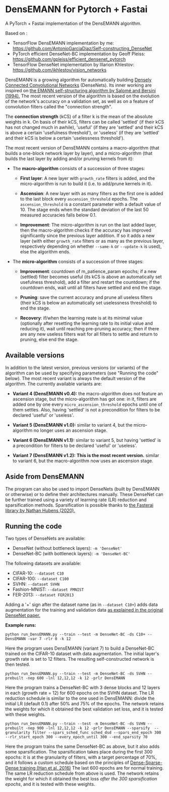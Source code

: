 # DensEMANN for Pytorch + Fastai
A PyTorch + Fastai implementation of the DensEMANN algorithm.

Based on :
- TensorFlow DensEMANN implementation by me: https://github.com/AntonioGarciaDiaz/Self-constructing_DenseNet
- PyTorch efficient DenseNet-BC implementation by Geoff Pleiss: https://github.com/gpleiss/efficient_densenet_pytorch
- TensorFlow DenseNet implementation by Illarion Khlestov: https://github.com/ikhlestov/vision_networks

DensEMANN is a growing algorithm for automatically building [Densely Connected Convolutional Networks](https://arxiv.org/abs/1608.06993>) (DenseNets).
Its inner working are inspired on [the EMANN self-structuring algorithm by Salomé and Bersini (1994).](https://ieeexplore.ieee.org/document/374473)
The most recent version of the algorithm is based on the evolution of the network's accuracy on a validation set, as well as on a feature of convolution filters called the "connection strength".

The **connection strength** (kCS) of a filter k is the mean of the absolute weights in k.
On basis of their kCS, filters can be called 'settled' (if their kCS has not changed much in awhile),
'useful' (if they are 'settled' and their kCS is above a certain 'usefulness threshold'), or
'useless' (if they are 'settled' and their kCS is below a certain 'uselessness threshold').

The most recent version of DensEMANN contains a macro-algorithm (that builds a one-block network layer by layer),
and a micro-algorithm (that builds the last layer by adding and/or pruning kernels from it):

- The **macro-algorithm** consists of a succession of three stages:

  - **First layer**: A new layer with ``growth_rate`` filters is added, and the micro-algorithm is run to build it (i.e. to add/prune kernels in it).

  - **Ascension**: A new layer with as many filters as the first one is added to the last block every ``ascension_threshold`` epochs.
    The ``ascension_threshold`` is a constant parameter with a default value of 10.
    The stage ends when the standard deviation of the last 50 measured accuracies falls below 0.1.

  - **Improvement**: The micro-algorithm is run on the last added layer, then the macro-algorithm checks
    if the accuracy has improved significantly since the previous layer addition.
    If so it adds a new layer (with either ``growth_rate`` filters or as many as the previous layer, respectively depending on whether ``--same-k`` or ``--update-k`` is used), else the algorithm ends.


- The **micro-algorithm** consists of a succession of three stages:

  - **Improvement**: countdown of m_patience_param epochs; if a new (settled) filter becomes useful
    (its kCS is above an automatically set usefulness threshold), add a filter and restart the countdown;
    if the countdown ends, wait until all filters have settled and end the stage.

  - **Pruning**: save the current accuracy and prune all useless filters
    (their kCS is below an automatically set uselessness threshold) to end the stage.

  - **Recovery**: if/when the learning reate is at its minimal value
    (optionally after resetting the learning rate to its initial value and reducing it), wait until reaching
    pre-pruning accuracy; then if there are any new useless filters wait for all filters to settle and
    return to pruning, else end the stage.

## Available versions

In addition to the latest version, previous versions (or variants) of the algorithm can be used by specifying parameters (see "Running the code" below).
The most recent variant is always the default version of the algorithm. The currently available variants are:

- **Variant 4 (DensEMANN v0.4):** the macro-algorithm does not feature an ascension stage, but the micro-algorithm has got one:
  in it, filters are added one by one every ``micro_ascension_threshold`` epochs until one of them settles. Also, having 'settled'
  is not a precondition for filters to be declared 'useful' or 'useless'.

- **Variant 5 (DensEMANN v1.0):** similar to variant 4, but the micro-algorithm no longer uses an ascension stage.

- **Variant 6 (DensEMANN v1.1):** similar to variant 5, but having 'settled' is a precondition for filters to be declared 'useful' or 'useless'.

- **Variant 7 (DensEMANN v1.2):** **This is the most recent version.** similar to variant 6, but the macro-algorithm now uses an ascension stage.


## Aside from DensEMANN

The program can also be used to import DenseNets (built by DensEMANN or otherwise) or to define their architectures manually.
These DenseNet can be further trained using a variety of learning rate (LR) reduction and sparsification methods.
Sparsification is possible thanks to [the Fasterai library by Nathan Hubens (2020).](https://github.com/nathanhubens/fasterai)


## Running the code

Two types of DenseNets are available:

- DenseNet (without bottleneck layers): ``-m 'DenseNet'``
- DenseNet-BC (with bottleneck layers): ``-m 'DenseNet-BC'``

The following datasets are available:

- CIFAR-10:  ``--dataset C10``
- CIFAR-100:  ``--dataset C100``
- SVHN:  ``--dataset SVHN``
- Fashion-MNIST:  ``--dataset FMNIST``
- FER-2013:  ``--dataset FER2013``

Adding a '+' sign after the dataset name (as in ``--dataset C10+``) adds data augmentation for the training and validation data
[as explained in the original DenseNet paper.](https://arxiv.org/abs/1608.06993)

**Example runs:**

``python run_DensEMANN.py --train --test -m DenseNet-BC -ds C10+ --DensEMANN -var 7 -rlr 0 -k 12``

Here the program uses DensEMANN (variant 7) to build a DenseNet-BC trained on the CIFAR-10 dataset with data augmentation.
The initial layer's growth rate is set to 12 filters. The resulting self-constructed network is then tested.

``python run_DensEMANN.py --train --test -m DenseNet-BC -ds SVHN --prebuilt -nep 600 -lnl 12,12,12 -k 12 -prlr DensEMANN``

Here the program trains a DenseNet-BC with 3 dense blocks and 12 layers in each (growth rate = 12) for 600 epochs on the SVHN dataset.
The LR reduction schedule is similar to the one used in DensEMANN: divide the initial LR (default 0.1) after 50% and 75% of the epochs.
The network retains the weights for which it obtained the best validation set loss, and it is tested with these weights.

``python run_DensEMANN.py --train --test -m DenseNet-BC -ds SVHN --prebuilt -nep 900 -lnl 12,12,12 -k 12 -prlr DensEMANN
--sparsify  --granularity filter --spars_sched_func sched_dsd --spars_end_epoch 300 --rlr_start_epoch 300 --every_epoch_until 300
--end_sparsity 70``

Here the program trains the same DenseNet-BC as above, but it also adds some sparsification.
The sparsification takes place during the first 300 epochs: it is at the granularity of filters, with a target percentage of 70%,
and it follows a custom schedule based on the principles of [Dense-Sparse-Dense training (Han et al, 2016)](https://arxiv.org/pdf/1607.04381.pdf)
The last 600 epochs are for normal training. The same LR reduction schedule from above is used.
The network retains the weight for which it obtained the best loss *after the 300 sparsification epochs*, and it is tested with these weights.
